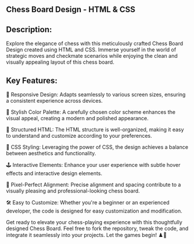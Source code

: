 ## Chess Board Design - HTML & CSS

## Description:
Explore the elegance of chess with this meticulously crafted Chess Board Design created using HTML and CSS. Immerse yourself in the world of strategic moves and checkmate scenarios while enjoying the clean and visually appealing layout of this chess board.

## Key Features:
🔲 Responsive Design: Adapts seamlessly to various screen sizes, ensuring a consistent experience across devices.

🌈 Stylish Color Palette: A carefully chosen color scheme enhances the visual appeal, creating a modern and polished appearance.

🔗 Structured HTML: The HTML structure is well-organized, making it easy to understand and customize according to your preferences.

🎨 CSS Styling: Leveraging the power of CSS, the design achieves a balance between aesthetics and functionality.

🕹️ Interactive Elements: Enhance your user experience with subtle hover effects and interactive design elements.

📐 Pixel-Perfect Alignment: Precise alignment and spacing contribute to a visually pleasing and professional-looking chess board.

🛠️ Easy to Customize: Whether you're a beginner or an experienced developer, the code is designed for easy customization and modification.


Get ready to elevate your chess-playing experience with this thoughtfully designed Chess Board. Feel free to fork the repository, tweak the code, and integrate it seamlessly into your projects. Let the games begin! ♟️🔧
